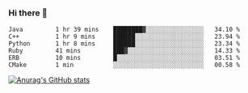 ### Hi there 👋
<!--START_SECTION:waka-->

```text
Java         1 hr 39 mins    ████████▓░░░░░░░░░░░░░░░░   34.10 %
C++          1 hr 9 mins     ██████░░░░░░░░░░░░░░░░░░░   23.94 %
Python       1 hr 8 mins     ██████░░░░░░░░░░░░░░░░░░░   23.34 %
Ruby         41 mins         ███▓░░░░░░░░░░░░░░░░░░░░░   14.33 %
ERB          10 mins         █░░░░░░░░░░░░░░░░░░░░░░░░   03.51 %
CMake        1 min           ░░░░░░░░░░░░░░░░░░░░░░░░░   00.58 %
```

<!--END_SECTION:waka-->
[![Anurag's GitHub stats](https://github-readme-stats.vercel.app/api?username=Kevinbarrero)](https://github.com/anuraghazra/github-readme-stats)
<!--
**Kevinbarrero/Kevinbarrero** is a ✨ _special_ ✨ repository because its `README.md` (this file) appears on your GitHub profile.

Here are some ideas to get you started:

- 🔭 I’m currently working on ...
- 🌱 I’m currently learning ...
- 👯 I’m looking to collaborate on ...
- 🤔 I’m looking for help with ...
- 💬 Ask me about ...
- 📫 How to reach me: ...
- 😄 Pronouns: ...
- ⚡ Fun fact: ...

-->


